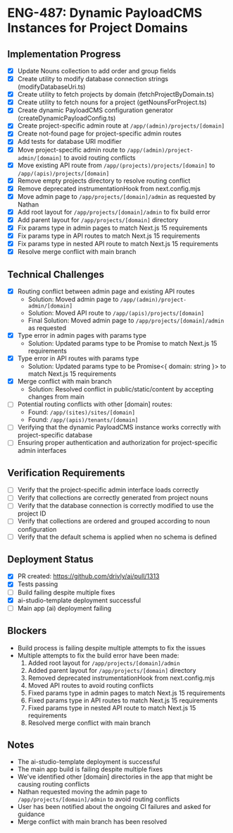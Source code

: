 # ENG-487: Dynamic PayloadCMS Instances for Project Domains

## Implementation Progress
- [x] Update Nouns collection to add order and group fields
- [x] Create utility to modify database connection strings (modifyDatabaseUri.ts)
- [x] Create utility to fetch projects by domain (fetchProjectByDomain.ts)
- [x] Create utility to fetch nouns for a project (getNounsForProject.ts)
- [x] Create dynamic PayloadCMS configuration generator (createDynamicPayloadConfig.ts)
- [x] Create project-specific admin route at `/app/(admin)/projects/[domain]`
- [x] Create not-found page for project-specific admin routes
- [x] Add tests for database URI modifier
- [x] Move project-specific admin route to `/app/(admin)/project-admin/[domain]` to avoid routing conflicts
- [x] Move existing API route from `/app/(projects)/projects/[domain]` to `/app/(apis)/projects/[domain]`
- [x] Remove empty projects directory to resolve routing conflict
- [x] Remove deprecated instrumentationHook from next.config.mjs
- [x] Move admin page to `/app/projects/[domain]/admin` as requested by Nathan
- [x] Add root layout for `/app/projects/[domain]/admin` to fix build error
- [x] Add parent layout for `/app/projects/[domain]` directory
- [x] Fix params type in admin pages to match Next.js 15 requirements
- [x] Fix params type in API routes to match Next.js 15 requirements
- [x] Fix params type in nested API route to match Next.js 15 requirements
- [x] Resolve merge conflict with main branch

## Technical Challenges
- [x] Routing conflict between admin page and existing API routes
  - Solution: Moved admin page to `/app/(admin)/project-admin/[domain]`
  - Solution: Moved API route to `/app/(apis)/projects/[domain]`
  - Final Solution: Moved admin page to `/app/projects/[domain]/admin` as requested
- [x] Type error in admin pages with params type
  - Solution: Updated params type to be Promise<Params> to match Next.js 15 requirements
- [x] Type error in API routes with params type
  - Solution: Updated params type to be Promise<{ domain: string }> to match Next.js 15 requirements
- [x] Merge conflict with main branch
  - Solution: Resolved conflict in public/static/content by accepting changes from main
- [ ] Potential routing conflicts with other [domain] routes:
  - Found: `/app/(sites)/sites/[domain]`
  - Found: `/app/(apis)/tenants/[domain]`
- [ ] Verifying that the dynamic PayloadCMS instance works correctly with project-specific database
- [ ] Ensuring proper authentication and authorization for project-specific admin interfaces

## Verification Requirements
- [ ] Verify that the project-specific admin interface loads correctly
- [ ] Verify that collections are correctly generated from project nouns
- [ ] Verify that the database connection is correctly modified to use the project ID
- [ ] Verify that collections are ordered and grouped according to noun configuration
- [ ] Verify that the default schema is applied when no schema is defined

## Deployment Status
- [x] PR created: https://github.com/drivly/ai/pull/1313
- [x] Tests passing
- [ ] Build failing despite multiple fixes
- [x] ai-studio-template deployment successful
- [ ] Main app (ai) deployment failing

## Blockers
- Build process is failing despite multiple attempts to fix the issues
- Multiple attempts to fix the build error have been made:
  1. Added root layout for `/app/projects/[domain]/admin`
  2. Added parent layout for `/app/projects/[domain]` directory
  3. Removed deprecated instrumentationHook from next.config.mjs
  4. Moved API routes to avoid routing conflicts
  5. Fixed params type in admin pages to match Next.js 15 requirements
  6. Fixed params type in API routes to match Next.js 15 requirements
  7. Fixed params type in nested API route to match Next.js 15 requirements
  8. Resolved merge conflict with main branch

## Notes
- The ai-studio-template deployment is successful
- The main app build is failing despite multiple fixes
- We've identified other [domain] directories in the app that might be causing routing conflicts
- Nathan requested moving the admin page to `/app/projects/[domain]/admin` to avoid routing conflicts
- User has been notified about the ongoing CI failures and asked for guidance
- Merge conflict with main branch has been resolved
